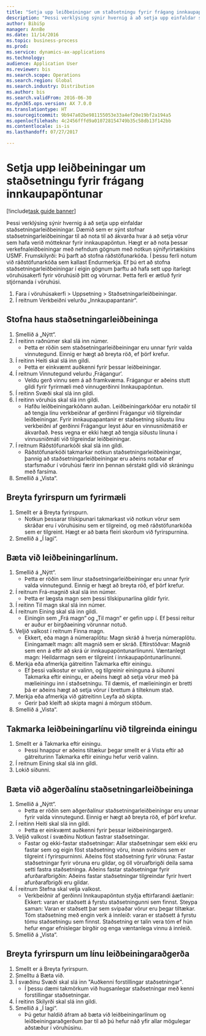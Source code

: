 ```yaml
--- 
title: "Setja upp leiðbeiningar um staðsetningu fyrir frágang innkaupapöntunar"
description: "Þessi verklýsing sýnir hvernig á að setja upp einfaldar staðsetningarleiðbeiningar."
author: BibiSp
manager: AnnBe
ms.date: 11/14/2016
ms.topic: business-process
ms.prod: 
ms.service: dynamics-ax-applications
ms.technology: 
audience: Application User
ms.reviewer: bis
ms.search.scope: Operations
ms.search.region: Global
ms.search.industry: Distribution
ms.author: bis
ms.search.validFrom: 2016-06-30
ms.dyn365.ops.version: AX 7.0.0
ms.translationtype: HT
ms.sourcegitcommit: 9b947a02be981155053e33a4ef20e19bf2a194a5
ms.openlocfilehash: 4c2456fffd9a010728154749b35c58db13f142bb
ms.contentlocale: is-is
ms.lasthandoff: 07/27/2017

---
```

# <a name="set-up-a-location-directive-for-purchase-order-put-away"></a>Setja upp leiðbeiningar um staðsetningu fyrir frágang innkaupapöntunar

[!include[task guide banner](../../includes/task-guide-banner.md)]

Þessi verklýsing sýnir hvernig á að setja upp einfaldar staðsetningarleiðbeiningar. Dæmið sem er sýnt stofnar staðsetningarleiðbeiningar til að nota til að ákvarða hvar á að setja vörur sem hafa verið mótteknar fyrir innkaupapöntun. Hægt er að nota þessar verkefnaleiðbeiningar með nefndum gögnum með notkun sýnifyrirtækisins USMF. Frumskilyrði: Þú þarft að stofna ráðstöfunarkóða. Í þessu ferli notum við ráðstöfunarkóða sem kallast Endurmerkja. Ef þú ert að stofna staðsetningarleiðbeiningar í eigin gögnum þarftu að hafa sett upp ítarlegt vöruhúsakerfi fyrir vöruhúsið þitt og vörurnar.  Þetta ferli er ætluð fyrir stjórnanda í vöruhúsi.

1. Fara í vöruhúsakerfi  > Uppsetning  > Staðsetningarleiðbeiningar.
2. Í reitnum Verkbeiðni velurðu „Innkaupapantanir“.

## <a name="create-a-location-directive-header"></a>Stofna haus staðsetningarleiðbeininga
1. Smellið á „Nýtt“.
2. Í reitinn raðnúmer skal slá inn númer.
    * Þetta er röðin sem staðsetningarleiðbeiningar eru unnar fyrir valda vinnutegund. Einnig er hægt að breyta röð, ef þörf krefur.  
3. Í reitinn Heiti skal slá inn gildi.
    * Þetta er einkvæmt auðkenni fyrir þessar leiðbeiningar.  
4. Í reitnum Vinnutegund velurðu ‚Frágangur‘.
    * Veldu gerð vinnu sem á að framkvæma. Frágangur er aðeins stutt gildi fyrir fyrirmæli með vinnugerðinni Innkaupapöntun.  
5. Í reitinn Svæði skal slá inn gildi.
6. Í reitinn vöruhús skal slá inn gildi.
    * Hafðu leiðbeiningarkóðann auðan.  Leiðbeiningarkóðar eru notaðir til að tengja línu verkbeiðnar af gerðinni Frágangur við tilgreindar leiðbeiningar. Fyrir innkaupapantanir er staðsetning síðustu línu verkbeiðni af gerðinni Frágangur leyst áður en vinnusniðmátið er ákvarðað. Þess vegna er ekki hægt að tengja síðustu línuna í vinnusniðmáti við tilgreindar leiðbeiningar.   
7. Í reitnum Ráðstöfunarkóði skal slá inn gildi.
    * Ráðstöfunarkóði takmarkar notkun staðsetningarleiðbeiningar, þannig að staðsetningarleiðbeiningar eru aðeins notaðar ef starfsmaður í vöruhúsi færir inn þennan sérstakt gildi við skráningu með farsíma.  
8. Smellið á „Vista“.

## <a name="edit-the-query-for-directive"></a>Breyta fyrirspurn um fyrirmæli
1. Smellt er á Breyta fyrirspurn.
    * Notkun þessarar tilskipunari takmarkast við notkun vörur sem skráðar eru í vöruhúsinu sem er tilgreind, og með ráðstöfunarkóða sem er tilgreint. Hægt er að bæta fleiri skorðum við fyrirspurnina.  
2. Smellið á „Í lagi“.

## <a name="add-directive-lines"></a>Bæta við leiðbeiningarlínum.
1. Smellið á „Nýtt“.
    * Þetta er röðin sem línur staðsetningarleiðbeiningar eru unnar fyrir valda vinnutegund. Einnig er hægt að breyta röð, ef þörf krefur.  
2. Í reitnum Frá-magnið skal slá inn númer.
    * Þetta er lægsta magn sem þessi tilskipunarlína gildir fyrir.  
3. Í reitinn Til magn skal slá inn númer.
4. Í reitnum Eining skal slá inn gildi.
    * Einingin sem „Frá magn“ og „Til magn“ er gefin upp í. Ef þessi reitur er auður er birgðaeining vörunnar notuð.  
5. Veljið valkost í reitnum Finna magn.
    * Ekkert, eða magn á númeraplötu: Magn skráð á hverja númeraplötu. Einingamælt magn: allt magnið sem er skráð. Eftirstöðvar: Magnið sem enn á eftir að skrá úr innkaupapöntunarlínunni. Væntanlegt magn: Heildarmagn sem er tilgreint í innkaupapöntunarlínunni.  
6. Merkja eða afmerkja gátreitinn Takmarka eftir einingu.
    * Ef þessi valkostur er valinn, og tilgreinir eininguna á síðunni Takmarka eftir einingu, er aðeins hægt að setja vörur með þá mælieiningu inn í staðsetningu. Til dæmis, ef mælieiningin er bretti þá er aðeins hægt að setja vörur í brettum á tilteknum stað.  
7. Merkja eða afmerkja við gátreitinn Leyfa að skipta.
    * Gerir það kleift að skipta magni á mörgum stöðum.  
8. Smellið á „Vista“.

## <a name="restrict-the-directive-line-to-a-specific-unit"></a>Takmarka leiðbeiningarlínu við tilgreinda einingu
1. Smellt er á Takmarka eftir einingu.
    * Þessi hnappur er aðeins tiltækur þegar smellt er á Vista eftir að gátreiturinn Takmarka eftir einingu hefur verið valinn.  
2. Í reitnum Eining skal slá inn gildi.
3. Lokið síðunni.

## <a name="add-a-location-directive-action-line"></a>Bæta við aðgerðalínu staðsetningarleiðbeininga
1. Smellið á „Nýtt“.
    * Þetta er röðin sem aðgerðalínur staðsetningarleiðbeiningar eru unnar fyrir valda vinnutegund. Einnig er hægt að breyta röð, ef þörf krefur.  
2. Í reitinn Heiti skal slá inn gildi.
    * Þetta er einkvæmt auðkenni fyrir þessar leiðbeiningargerð.  
3. Veljið valkost í svæðinu Notkun fastrar staðsetningar.
    * Fastar og ekki-fastar staðsetningar: Allar staðsetningar sem ekki eru fastar sem og eigin föst staðsetning vöru, innan sviðsins sem er tilgreint í fyrirspurninni.  Aðeins föst staðsetning fyrir vöruna: Fastar staðsetningar fyrir vöruna eru gildar, og öll vöruafbrigði deila sama setti fastra staðsetninga. Aðeins fastar staðsetningar fyrir afurðarafbrigðin: Aðeins fastar staðsetningar tilgreindar fyrir hvert afurðarafbrigði eru gildar.  
4. Í reitnum Stefna skal velja valkost.
    * Verkbeiðnir af gerðinni Innkaupapöntun styðja eftirfarandi áætlanir: Ekkert: varan er staðsett á fyrstu staðsetningunni sem finnst. Steypa saman: Varan er staðsett þar sem svipaðar vörur eru þegar tiltækar. Tóm staðsetning með engin verk á innleið: varan er staðsett á fyrstu tómu staðsetningu sem finnst. Staðsetning er talin vera tóm ef hún hefur engar efnislegar birgðir og enga væntanlega vinnu á innleið.  
5. Smellið á „Vista“.

## <a name="edit-the-query-for-directive-action-line"></a>Breyta fyrirspurn um línu leiðbeiningaraðgerða
1. Smellt er á Breyta fyrirspurn.
2. Smelltu á Bæta við.
3. Í svæðinu Svæði skal slá inn "Auðkenni forstillingar staðsetningar".
    * Í þessu dæmi takmörkum við hugsanlegar staðsetningar með kenni forstillingar staðsetningar.  
4. Í reitinn Skilyrði skal slá inn gildi.
5. Smellið á „Í lagi“.
    * Þú getur haldið áfram að bæta við leiðbeiningarlínum og leiðbeiningaraðgerðum þar til að þú hefur náð yfir allar mögulegar aðstæður í vöruhúsinu.  


